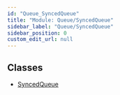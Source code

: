 ```yaml
---
id: "Queue_SyncedQueue"
title: "Module: Queue/SyncedQueue"
sidebar_label: "Queue/SyncedQueue"
sidebar_position: 0
custom_edit_url: null
---
```


## Classes

- [SyncedQueue](../classes/Queue_SyncedQueue.SyncedQueue.md)
